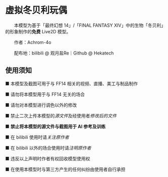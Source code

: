 # 虚拟冬贝利玩偶

　　本模型为基于「最终幻想 14」/「FINAL FANTASY XIV」中的生物「冬贝利」的形象制作的**免费** Live2D 模型。

　　作者：Achrom-4o

　　配布地：bilibili @ 观月盐Re｜Github @ Hekatech

## 使用须知

■ 本模型及截图可用于与 FF14 相关的视频、直播、美工与制品制作

■ 请勿将本模型用于与 FF14 无关的场合

■ 请勿对本模型进行调色以外的修改

■ 禁止二次上传本模型的*源文件*及经使用者*修改后的文件*

■ **禁止将本模型的源文件与截图用于 AI 参考及训练**

■ 在 bilibili 使用时请*关注原作者*

■ 在 bilibili 以外的场合使用时请*注明原作者*

■ 违反以上声明时作者有权回收模型使用权

■ 在使用本模型时与第三方产生的任何纠纷由使用者自行承担